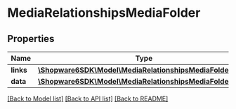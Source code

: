 # MediaRelationshipsMediaFolder

## Properties
Name | Type | Description | Notes
------------ | ------------- | ------------- | -------------
**links** | [**\Shopware6SDK\Model\MediaRelationshipsMediaFolderLinks**](MediaRelationshipsMediaFolderLinks.md) |  | [optional] 
**data** | [**\Shopware6SDK\Model\MediaRelationshipsMediaFolderData**](MediaRelationshipsMediaFolderData.md) |  | [optional] 

[[Back to Model list]](../../README.md#documentation-for-models) [[Back to API list]](../../README.md#documentation-for-api-endpoints) [[Back to README]](../../README.md)

